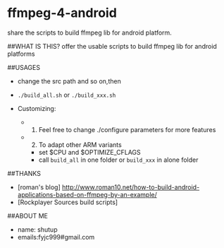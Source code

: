 ffmpeg-4-android
================

share the scripts to build ffmpeg lib for android platform.

##WHAT IS THIS?
offer the usable scripts to build ffmpeg lib for android platforms

##USAGES

* change the src path and so on,then 
* `./build_all.sh` or `./build_xxx.sh`

* Customizing:
    * 1. Feel free to change ./configure parameters for more features
    * 2. To adapt other ARM variants
        * set $CPU and $OPTIMIZE_CFLAGS 
        * call `build_all` in one folder or `build_xxx` in alone folder 

##THANKS
* [roman's blog] http://www.roman10.net/how-to-build-android-applications-based-on-ffmpeg-by-an-example/
* [Rockplayer Sources build scripts]

##ABOUT ME

* name:  shutup
* emails:fyjc999#gmail.com
